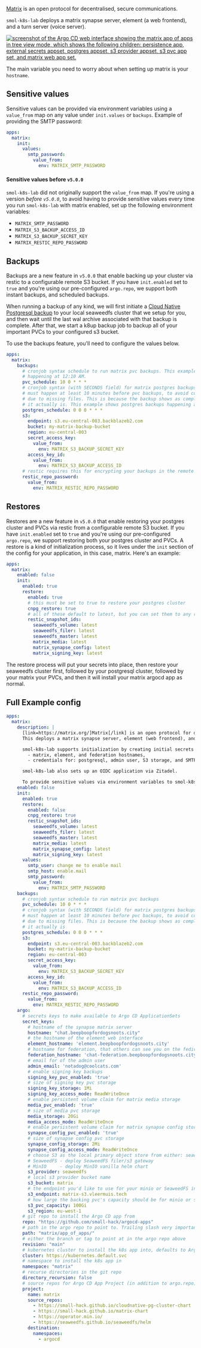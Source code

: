 [Matrix](https://matrix.org/) is an open protocol for decentralised, secure communications.

`smol-k8s-lab` deploys a matrix synapse server, element (a web frontend), and a turn server (voice server).

<a href="../../assets/images/screenshots/matrix_screenshot.png">
<img src="../../assets/images/screenshots/matrix_screenshot.png" alt="screenshot of the Argo CD web interface showing the matrix app of apps in tree view mode, which shows the following children: persistence app, external secrets appset, postgres appset, s3 provider appset, s3 pvc app set, and matrix web app set.">
</a>

The main variable you need to worry about when setting up matrix is your `hostname`.

## Sensitive values

Sensitive values can be provided via environment variables using a `value_from` map on any value under `init.values` or `backups`. Example of providing the SMTP password:

```yaml
apps:
  matrix:
    init:
      values:
        smtp_password:
          value_from:
            env: MATRIX_SMTP_PASSWORD
```


#### Sensitive values before `v5.0.0`

`smol-k8s-lab` did not originally support the `value_from` map. If you're using a version *before `v5.0.0`*, to avoid having to provide sensitive values every time you run `smol-k8s-lab` with matrix enabled, set up the following environment variables:

- `MATRIX_SMTP_PASSWORD`
- `MATRIX_S3_BACKUP_ACCESS_ID`
- `MATRIX_S3_BACKUP_SECRET_KEY`
- `MATRIX_RESTIC_REPO_PASSWORD`

## Backups

Backups are a new feature in `v5.0.0` that enable backing up your cluster via restic to a configurable remote S3 bucket. If you have `init.enabled` set to `true` and you're using our pre-configured `argo.repo`, we support both instant backups, and scheduled backups.

When running a backup of any kind, we will first initiate a [Cloud Native Postgresql backup](https://cloudnative-pg.io/documentation/1.23/backup/#on-demand-backups) to your local seaweedfs cluster that we setup for you, and then wait until the last wal archive associated with that backup is complete. After that, we start a k8up backup job to backup all of your important PVCs to your configured s3 bucket.

To use the backups feature, you'll need to configure the values below.

```yaml
apps:
  matrix:
    backups:
      # cronjob syntax schedule to run matrix pvc backups. This example shows PVC Backups
      # happening at 12:10 AM.
      pvc_schedule: 10 0 * * *
      # cronjob syntax (with SECONDS field) for matrix postgres backups
      # must happen at least 10 minutes before pvc backups, to avoid corruption
      # due to missing files. This is because the backup shows as completed before
      # it actually is. This example shows postgres backups happening at exactly midnight
      postgres_schedule: 0 0 0 * * *
      s3:
        endpoint: s3.eu-central-003.backblazeb2.com
        bucket: my-matrix-backup-bucket
        region: eu-central-003
        secret_access_key:
          value_from:
            env: MATRIX_S3_BACKUP_SECRET_KEY
        access_key_id:
          value_from:
            env: MATRIX_S3_BACKUP_ACCESS_ID
      # restic requires this for encrypting your backups in the remote bucket
      restic_repo_password:
        value_from:
          env: MATRIX_RESTIC_REPO_PASSWORD
```

## Restores

Restores are a new feature in `v5.0.0` that enable restoring your postgres cluster and PVCs via restic from a configurable remote S3 bucket. If you have `init.enabled` set to `true` and you're using our pre-configured `argo.repo`, we support restoring both your postgres cluster and PVCs. A restore is a kind of initialization process, so it lives under the `init` section of the config for your application, in this case, matrix. Here's an example:

```yaml
apps:
  matrix:
    enabled: false
    init:
      enabled: true
      restore:
        enabled: true
        # this must be set to true to restore your postgres cluster
        cnpg_restore: true
        # all of these default to latest, but you can set them to any restic snapshot ID
        restic_snapshot_ids:
          seaweedfs_volume: latest
          seaweedfs_filer: latest
          seaweedfs_master: latest
          matrix_media: latest
          matrix_synapse_config: latest
          matrix_signing_key: latest
```

The restore process will put your secrets into place, then restore your seaweedfs cluster first, followed by your postgresql cluster, followed by your matrix your PVCs, and then it will install your matrix argocd app as normal.


## Full Example config

```yaml
apps:
  matrix:
    description: |
      [link=https://matrix.org/]Matrix[/link] is an open protocol for decentralised, secure communications.
      This deploys a matrix synapse server, element (web frontend), and turn server (voice)

      smol-k8s-lab supports initialization by creating initial secrets for your:
        - matrix, element, and federation hostnames,
        - credentials for: postgresql, admin user, S3 storage, and SMTP

      smol-k8s-lab also sets up an OIDC application via Zitadel.

      To provide sensitive values via environment variables to smol-k8s-lab use a value_from map in the config.yaml
    enabled: false
    init:
      enabled: true
      restore:
        enabled: false
        cnpg_restore: true
        restic_snapshot_ids:
          seaweedfs_volume: latest
          seaweedfs_filer: latest
          seaweedfs_master: latest
          matrix_media: latest
          matrix_synapse_config: latest
          matrix_signing_key: latest
      values:
        smtp_user: change me to enable mail
        smtp_host: enable.mail
        smtp_password:
          value_from:
            env: MATRIX_SMTP_PASSWORD
    backups:
      # cronjob syntax schedule to run matrix pvc backups
      pvc_schedule: 10 0 * * *
      # cronjob syntax (with SECONDS field) for matrix postgres backups
      # must happen at least 10 minutes before pvc backups, to avoid corruption
      # due to missing files. This is because the backup shows as completed before
      # it actually is
      postgres_schedule: 0 0 0 * * *
      s3:
        endpoint: s3.eu-central-003.backblazeb2.com
        bucket: my-matrix-backup-bucket
        region: eu-central-003
        secret_access_key:
          value_from:
            env: MATRIX_S3_BACKUP_SECRET_KEY
        access_key_id:
          value_from:
            env: MATRIX_S3_BACKUP_ACCESS_ID
      restic_repo_password:
        value_from:
          env: MATRIX_RESTIC_REPO_PASSWORD
    argo:
      # secrets keys to make available to Argo CD ApplicationSets
      secret_keys:
        # hostname of the synapse matrix server
        hostname: "chat.beepboopfordogsnoots.city"
        # the hostname of the element web interface
        element_hostname: 'element.beepboopfordogsnoots.city'
        # hostname for federation, that others can see you on the fediverse
        federation_hostname: 'chat-federation.beepboopfordogsnoots.city'
        # email for of the admin user
        admin_email: 'notadog@coolcats.com'
        # enable signing key backups
        signing_key_pvc_enabled: 'true'
        # size of signing key pvc storage
        signing_key_storage: 1Mi
        signing_key_access_mode: ReadWriteOnce
        # enable persistent volume claim for matrix media storage
        media_pvc_enabled: 'true'
        # size of media pvc storage
        media_storage: 20Gi
        media_access_mode: ReadWriteOnce
        # enable persistent volume claim for matrix synapse config storage
        synapse_config_pvc_enabled: 'true'
        # size of synapse config pvc storage
        synapse_config_storage: 2Mi
        synapse_config_access_mode: ReadWriteOnce
        # choose S3 as the local primary object store from either: seaweedfs, or minio
        # SeaweedFS - deploy SeaweedFS filer/s3 gateway
        # MinIO     - deploy MinIO vanilla helm chart
        s3_provider: seaweedfs
        # local s3 provider bucket name
        s3_bucket: matrix
        # the endpoint you'd like to use for your minio or SeaweedFS instance
        s3_endpoint: matrix-s3.vleermuis.tech
        # how large the backing pvc's capacity should be for minio or seaweedfs
        s3_pvc_capacity: 100Gi
        s3_region: eu-west-1
      # git repo to install the Argo CD app from
      repo: "https://github.com/small-hack/argocd-apps"
      # path in the argo repo to point to. Trailing slash very important!
      path: "matrix/app_of_apps/"
      # either the branch or tag to point at in the argo repo above
      revision: "main"
      # kubernetes cluster to install the k8s app into, defaults to Argo CD default
      cluster: https://kubernetes.default.svc
      # namespace to install the k8s app in
      namespace: "matrix"
      # recurse directories in the git repo
      directory_recursion: false
      # source repos for Argo CD App Project (in addition to argo.repo)
      project:
        name: matrix
        source_repos:
          - https://small-hack.github.io/cloudnative-pg-cluster-chart
          - https://small-hack.github.io/matrix-chart
          - https://operator.min.io/
          - https://seaweedfs.github.io/seaweedfs/helm
        destination:
          namespaces:
            - argocd
```
